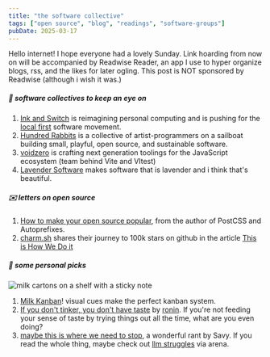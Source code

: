 ```yaml
---
title: "the software collective"
tags: ["open source", "blog", "readings", "software-groups"]
pubDate: 2025-03-17
---
```


Hello internet! I hope everyone had a lovely Sunday. Link hoarding from now on will be accompanied by Readwise Reader, an app I use to hyper organize blogs, rss, and the likes for later ogling. This post is NOT sponsored by Readwise (although i wish it was.)

##### 👥 software collectives to keep an eye on
1. [Ink and Switch](https://www.inkandswitch.com/) is reimagining personal computing and is pushing for the [local first](https://www.inkandswitch.com/local-first/) software movement.
1. [Hundred Rabbits](https://100r.co/site/home.html) is a collective of artist-programmers on a sailboat building small, playful, open source, and sustainable software.
1. [voidzero](https://voidzero.dev/) is crafting next generation toolings for the JavaScript ecosystem (team behind Vite and VItest)
1. [Lavender Software](https://lavender.software/) makes software that is lavender and i think that's beautiful.

##### ✉️ letters on open source
1. [How to make your open source popular](https://evilmartians.com/chronicles/how-to-make-your-open-source-popular), from the author of PostCSS and Autoprefixes.
1. [charm.sh](https://charm.sh) shares their journey to 100k stars on github in the article [This is How We Do it](https://charm.sh/blog/100k/)

##### 🫶 some personal picks
![milk cartons on a shelf with a sticky note](https://brodzinski.com/wp-content/uploads/kanban-1-2048x1161.jpg)
1. [Milk Kanban](http://brodzinski.com/2025/03/milk-kanban.html)! visual cues make the perfect kanban system.
1. [If you don't tinker, you don't have taste](https://seated.ro/blog/tinkering-a-lost-art) by [ronin](https://x.com/seatedro). If you're not feeding your sense of taste by trying things out all the time, what are you even doing?
1. [maybe this is where we need to stop](https://yvas.me/blogs/maybe-this-is-where-we-need-to-stop/), a wonderful rant by Savy. If you read the whole thing, maybe check out [llm struggles](https://www.are.na/ju-wee/llm-struggles) via arena. 


